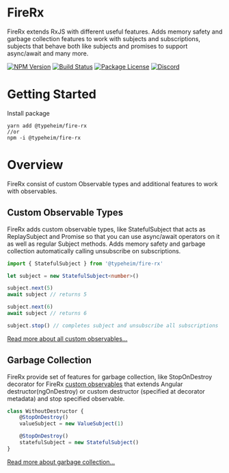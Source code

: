 # FireRx 

FireRx extends RxJS with different useful features. Adds memory safety and garbage collection features to work with subjects 
and subscriptions, subjects that behave both like subjects and promises to support async/await and many more. 
<p>
    <a href="https://www.npmjs.com/package/@typeheim/fire-rx" target="_blank"><img src="https://img.shields.io/npm/v/@typeheim/fire-rx.svg" alt="NPM Version" /></a>
    <a href="https://travis-ci.org/github/typeheim/rx-flow" target="_blank"><img src="https://travis-ci.org/typeheim/rx-flow.svg?branch=master" alt="Build Status" /></a>
    <a href="https://www.npmjs.com/package/@typeheim/fire-rx" target="_blank"><img src="https://img.shields.io/npm/l/@typeheim/fire-rx.svg" alt="Package License" /></a>
    <a href="https://discord.gg/dmMznp9" target="_blank"><img src="https://img.shields.io/badge/discord-online-brightgreen.svg" alt="Discord"/></a>
</p>

# Getting Started

Install package

```shell
yarn add @typeheim/fire-rx
//or
npm -i @typeheim/fire-rx
```

# Overview

FireRx consist of custom Observable types and additional features to work with observables.

## Custom Observable Types 

FireRx adds custom observable types, like StatefulSubject that acts as ReplaySubject and Promise so that you can use async/await operators on it as well as regular Subject methods. 
Adds memory safety and garbage collection automatically calling unsubscribe on subscriptions.

```typescript
import { StatefulSubject } from '@typeheim/fire-rx'

let subject = new StatefulSubject<number>()

subject.next(5)  
await subject // returns 5

subject.next(6)
await subject // returns 6

subject.stop() // completes subject and unsubscribe all subscriptions
```
[Read more about all custom observables...](docs/custom-observables.md)

## Garbage Collection

FireRx provide set of features for garbage collection, like StopOnDestroy decorator for FireRx [custom observables](custom-observables.md) that extends Angular
destructor(ngOnDestroy) or custom destructor (specified at decorator metadata) and stop specified observable.

```typescript
class WithoutDestructor {
    @StopOnDestroy()
    valueSubject = new ValueSubject(1)

    @StopOnDestroy()
    statefulSubject = new StatefulSubject()
}
```
[Read more about garbage collection...](docs/garbage-collection.md)
